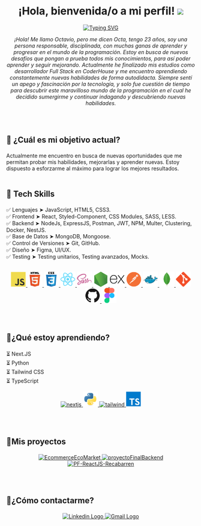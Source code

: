 <h1 align="center">
  ¡Hola, bienvenida/o a mi perfil!
  <img src="https://media.giphy.com/media/hvRJCLFzcasrR4ia7z/giphy.gif" width=28>
</h1>
<p align="center">
 <a href="https://git.io/typing-svg"><img src="https://readme-typing-svg.demolab.com?font=Fira+Code&size=22&duration=4000&pause=100&color=04F7E6&center=true&vCenter=true&width=440&height=45&lines=Octavio+Recabarren;Full-Stack+Developer;Certified+Tech+Developer+Student" alt="Typing SVG" /></a>
</p>
<p align="center"><em>¡Hola! Me llamo Octavio, pero me dicen Octa, tengo 23 años, soy una persona responsable, disciplinada, con muchas ganas de aprender y progresar en el mundo de la programación. Estoy en busca de nuevos desafíos que pongan a prueba todos mis conocimientos, para así poder aprender y seguir mejorando. Actualmente he finalizado mis estudios como desarrollador Full Stack en CoderHouse y me encuentro aprendiendo constantemente nuevas habilidades de forma autodidacta.
Siempre sentí un apego y fascinación por la tecnología, y solo fue cuestión de tiempo para descubrir este maravilloso mundo de la programación en el cual he decidido sumergirme y continuar indagando y descubriendo nuevas habilidades.</em></p>
<br></br>

<p align="center">

## 📌 ¿Cuál es mi objetivo actual?</p>

Actualmente me encuentro en busca de nuevas oportunidades que me permitan probar mis habilidades, mejorarlas y aprender nuevas.
Estoy dispuesto a esforzarme al máximo para lograr los mejores resultados.
<br></br>

<p align="center">

## 📌 Tech Skills</p>

✅ Lenguajes ➤ JavaScript, HTML5, CSS3.
<br>
✅ Frontend ➤ React, Styled-Component, CSS Modules, SASS, LESS.
<br>
✅ Backend ➤ NodeJs, ExpressJS, Postman, JWT, NPM, Multer, Clustering, Docker, NestJS.
<br>
✅ Base de Datos ➤ MongoDB, Mongoose.
<br>
✅ Control de Versiones ➤ Git, GitHub.
<br>
✅ Diseño ➤ Figma, UI/UX.
<br>
✅ Testing ➤ Testing unitarios, Testing avanzados, Mocks.
<br><br>

<p align="center">
  <a href="https://developer.mozilla.org/en-US/docs/Web/JavaScript" target="_blank" rel="noreferrer">
  <img src="https://raw.githubusercontent.com/devicons/devicon/master/icons/javascript/javascript-original.svg" alt="javascript" width="40" height="40"/>
</a>
  <a href="https://www.w3.org/html/" target="_blank" rel="noreferrer"> <img src="https://raw.githubusercontent.com/devicons/devicon/master/icons/html5/html5-original-wordmark.svg" alt="html5" width="40" height="40"/> </a>
    <a href="https://www.w3schools.com/css/" target="_blank" rel="noreferrer"> <img src="https://raw.githubusercontent.com/devicons/devicon/master/icons/css3/css3-original-wordmark.svg" alt="css3" width="40" height="40"/> </a>
<a href="https://reactjs.org/" target="_blank" rel="noreferrer">
  <img src="https://raw.githubusercontent.com/devicons/devicon/master/icons/react/react-original.svg" alt="react" width="40" height="40"/>
</a>
<a href="https://sass-lang.com/" target="_blank" rel="noreferrer">
  <img src="https://raw.githubusercontent.com/devicons/devicon/master/icons/sass/sass-original.svg" alt="sass" width="40" height="40"/>
</a>
<a href="https://nodejs.org/en/" target="_blank" rel="noreferrer">
  <img src="https://raw.githubusercontent.com/devicons/devicon/master/icons/nodejs/nodejs-original.svg" alt="nodejs" width="40" height="40"/>
</a>
<a href="https://expressjs.com/" target="_blank" rel="noreferrer">
  <img src="https://raw.githubusercontent.com/devicons/devicon/master/icons/express/express-original.svg" alt="express" width="40" height="40"/>
</a>
<a href="https://www.postman.com/" target="_blank" rel="noreferrer">
  <img src="https://raw.githubusercontent.com/devicons/devicon/master/icons/postman/postman-original.svg" alt="postman" width="40" height="40"/>
</a>
<a href="https://www.docker.com/" target="_blank" rel="noreferrer">
  <img src="https://raw.githubusercontent.com/devicons/devicon/master/icons/docker/docker-original.svg" alt="docker" width="40" height="40"/>
</a>
<a href="https://www.mongodb.com/" target="_blank" rel="noreferrer">
  <img src="https://raw.githubusercontent.com/devicons/devicon/master/icons/mongodb/mongodb-original.svg" alt="mongodb" width="40" height="40"/>
</a>
<a href="https://git-scm.com/" target="_blank" rel="noreferrer">
  <img src="https://raw.githubusercontent.com/devicons/devicon/master/icons/git/git-original.svg" alt="git" width="40" height="40"/>
</a>
<a href="https://github.com/" target="_blank" rel="noreferrer">
  <img src="https://raw.githubusercontent.com/devicons/devicon/master/icons/github/github-original.svg" alt="github" width="40" height="40"/>
</a>
<a href="https://www.figma.com/" target="_blank" rel="noreferrer">
  <img src="https://raw.githubusercontent.com/devicons/devicon/master/icons/figma/figma-original.svg" alt="figma" width="40" height="40"/>
</a>
</p>
<br></br>

<p align="center"> 

## 📌¿Qué estoy aprendiendo?</p>

  ⏳ Next.JS
  <br>
  ⏳ Python
  <br>
  ⏳ Tailwind CSS
  <br>
  ⏳ TypeScript
  <br>

  <p align="center">
    </a> <a href="https://nextjs.org/" target="_blank" rel="noreferrer"> <img src="https://res.cloudinary.com/nacho-morales/image/upload/v1683592962/nextjs-removebg-preview_1_lqlbyg.png" alt="nextjs" width="40" height="40"/> </a> 
    <a href="https://www.python.org" target="_blank" rel="noreferrer"> <img src="https://raw.githubusercontent.com/devicons/devicon/master/icons/python/python-original.svg" alt="python" width="40" height="40"/> </a>
    <a href="https://tailwindcss.com/" target="_blank" rel="noreferrer"> <img src="https://www.vectorlogo.zone/logos/tailwindcss/tailwindcss-icon.svg" alt="tailwind" width="40" height="40"/> </a> 
    <a href="https://www.typescriptlang.org/" target="_blank" rel="noreferrer"> <img src="https://raw.githubusercontent.com/devicons/devicon/master/icons/typescript/typescript-original.svg" alt="typescript" width="40" height="40"/> </a>
  </p>
  <br><br>

<p align="center">

## 📌Mis proyectos</p>
    
  <p align="center">
    <a href="https://github.com/OctaReca/EcommerceEcoMarket">
    <img width="282" src="https://denvercoder1-github-readme-stats.vercel.app/api/pin/?username=OctaReca&repo=EcommerceEcoMarket&theme=gruvbox&hide_border=true&show_icons=true" alt="EcommerceEcoMarket">
  </a>
  <a href="https://github.com/OctaReca/proyectoFinalBackend">
    <img width="282" src="https://denvercoder1-github-readme-stats.vercel.app/api/pin/?username=OctaReca&repo=proyectoFinalBackend&theme=gruvbox&hide_border=true&show_icons=true" alt="proyectoFinalBackend">
  </a>
  <a href="https://github.com/OctaReca/PF-ReactJS-Recabarren">
    <img width="282" src="https://denvercoder1-github-readme-stats.vercel.app/api/pin/?username=OctaReca&repo=PF-ReactJS-Recabarren&theme=gruvbox&hide_border=true&show_icons=true" alt="PF-ReactJS-Recabarren">
  </a>
  </p>
  <br></br>

  <p align="center">
    
  ## 📌¿Cómo contactarme?</p>

 <p align="center">
   <a href="https://www.linkedin.com/in/octavio-recabarren-87138a270/">
     <img src="https://cdn.icon-icons.com/icons2/99/PNG/512/linkedin_socialnetwork_17441.png" alt="Linkedin Logo" height="70" >
  <a href="mailto:octareca@gmail.com" ><img src="https://cdn.icon-icons.com/icons2/2631/PNG/512/gmail_new_logo_icon_159149.png" alt="Gmail Logo" height="80" >
 </p>

